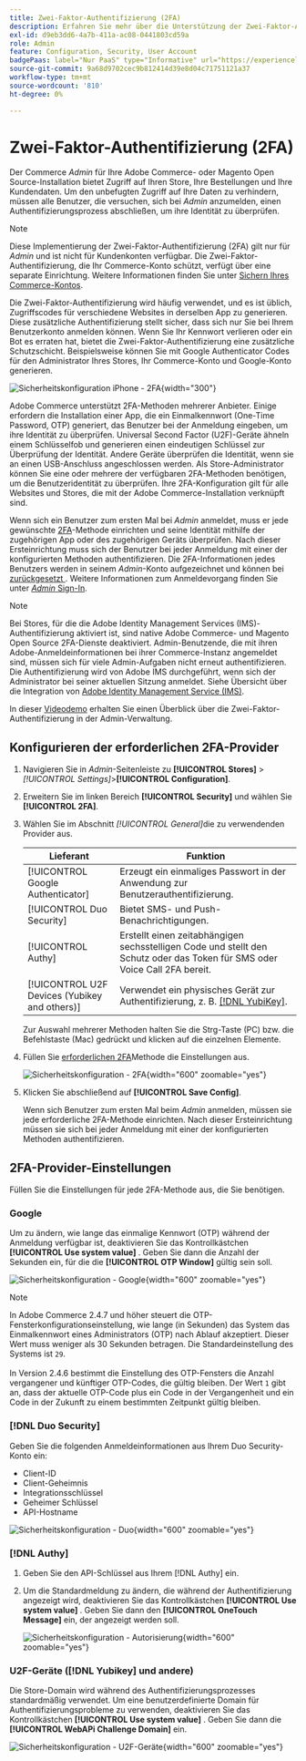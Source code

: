 ```yaml
---
title: Zwei-Faktor-Authentifizierung (2FA)
description: Erfahren Sie mehr über die Unterstützung der Zwei-Faktor-Authentifizierung, um die Sicherheit Ihres Systems und Ihrer Daten zu gewährleisten.
exl-id: d9eb3dd6-4a7b-411a-ac08-0441803cd59a
role: Admin
feature: Configuration, Security, User Account
badgePaas: label="Nur PaaS" type="Informative" url="https://experienceleague.adobe.com/en/docs/commerce/user-guides/product-solutions" tooltip="Gilt nur für Adobe Commerce in Cloud-Projekten (von Adobe verwaltete PaaS-Infrastruktur) und lokale Projekte."
source-git-commit: 9a68d9702cec9b812414d39e8d04c71751121a37
workflow-type: tm+mt
source-wordcount: '810'
ht-degree: 0%

---
```


# Zwei-Faktor-Authentifizierung (2FA)

Der Commerce _Admin_ für Ihre Adobe Commerce- oder Magento Open Source-Installation bietet Zugriff auf Ihren Store, Ihre Bestellungen und Ihre Kundendaten. Um den unbefugten Zugriff auf Ihre Daten zu verhindern, müssen alle Benutzer, die versuchen, sich bei _Admin_ anzumelden, einen Authentifizierungsprozess abschließen, um ihre Identität zu überprüfen.

>[!NOTE]
>
>Diese Implementierung der Zwei-Faktor-Authentifizierung (2FA) gilt nur für _Admin_ und ist nicht für Kundenkonten verfügbar. Die Zwei-Faktor-Authentifizierung, die Ihr Commerce-Konto schützt, verfügt über eine separate Einrichtung. Weitere Informationen finden Sie unter [Sichern Ihres Commerce-Kontos](../getting-started/commerce-account-secure.md).

Die Zwei-Faktor-Authentifizierung wird häufig verwendet, und es ist üblich, Zugriffscodes für verschiedene Websites in derselben App zu generieren. Diese zusätzliche Authentifizierung stellt sicher, dass sich nur Sie bei Ihrem Benutzerkonto anmelden können. Wenn Sie Ihr Kennwort verlieren oder ein Bot es erraten hat, bietet die Zwei-Faktor-Authentifizierung eine zusätzliche Schutzschicht. Beispielsweise können Sie mit Google Authenticator Codes für den Administrator Ihres Stores, Ihr Commerce-Konto und Google-Konto generieren.

![Sicherheitskonfiguration iPhone - 2FA](./assets/google-authenticator-iphone.png){width="300"}

Adobe Commerce unterstützt 2FA-Methoden mehrerer Anbieter. Einige erfordern die Installation einer App, die ein Einmalkennwort (One-Time Password, OTP) generiert, das Benutzer bei der Anmeldung eingeben, um ihre Identität zu überprüfen. Universal Second Factor (U2F)-Geräte ähneln einem Schlüsselfob und generieren einen eindeutigen Schlüssel zur Überprüfung der Identität. Andere Geräte überprüfen die Identität, wenn sie an einen USB-Anschluss angeschlossen werden. Als Store-Administrator können Sie eine oder mehrere der verfügbaren 2FA-Methoden benötigen, um die Benutzeridentität zu überprüfen. Ihre 2FA-Konfiguration gilt für alle Websites und Stores, die mit der Adobe Commerce-Installation verknüpft sind.

Wenn sich ein Benutzer zum ersten Mal bei _Admin_ anmeldet, muss er jede gewünschte [2FA](../configuration-reference/security/2fa.md)-Methode einrichten und seine Identität mithilfe der zugehörigen App oder des zugehörigen Geräts überprüfen. Nach dieser Ersteinrichtung muss sich der Benutzer bei jeder Anmeldung mit einer der konfigurierten Methoden authentifizieren. Die 2FA-Informationen jedes Benutzers werden in seinem _Admin_-Konto aufgezeichnet und können bei [ zurückgesetzt ](security-two-factor-authentication-manage.md). Weitere Informationen zum Anmeldevorgang finden Sie unter [_Admin_ Sign-In](../getting-started/admin-signin.md).

>[!NOTE]
>
>Bei Stores, für die die Adobe Identity Management Services (IMS)-Authentifizierung aktiviert ist, sind native Adobe Commerce- und Magento Open Source 2FA-Dienste deaktiviert. Admin-Benutzende, die mit ihren Adobe-Anmeldeinformationen bei ihrer Commerce-Instanz angemeldet sind, müssen sich für viele Admin-Aufgaben nicht erneut authentifizieren. Die Authentifizierung wird von Adobe IMS durchgeführt, wenn sich der Administrator bei seiner aktuellen Sitzung anmeldet. Siehe Übersicht über die Integration von [Adobe Identity Management Service (IMS)](https://experienceleague.adobe.com/docs/commerce-admin/start/admin/ims/adobe-ims-integration-overview.html).

In dieser [Videodemo](https://video.tv.adobe.com/v/339104?quality=12&learn=on) erhalten Sie einen Überblick über die Zwei-Faktor-Authentifizierung in der Admin-Verwaltung.

## Konfigurieren der erforderlichen 2FA-Provider

1. Navigieren Sie in _Admin_-Seitenleiste zu **[!UICONTROL Stores]** > _[!UICONTROL Settings]_>**[!UICONTROL Configuration]**.

1. Erweitern Sie im linken Bereich **[!UICONTROL Security]** und wählen Sie **[!UICONTROL 2FA]**.

1. Wählen Sie im Abschnitt _[!UICONTROL General]_&#x200B;die zu verwendenden Provider aus.

   | Lieferant | Funktion |
   |--- |--- |
   | [!UICONTROL Google Authenticator] | Erzeugt ein einmaliges Passwort in der Anwendung zur Benutzerauthentifizierung. |
   | [!UICONTROL Duo Security] | Bietet SMS- und Push-Benachrichtigungen. |
   | [!UICONTROL Authy] | Erstellt einen zeitabhängigen sechsstelligen Code und stellt den Schutz oder das Token für SMS oder Voice Call 2FA bereit. |
   | [!UICONTROL U2F Devices (Yubikey and others)] | Verwendet ein physisches Gerät zur Authentifizierung, z. B. [[!DNL YubiKey]](https://www.yubico.com/). |

   Zur Auswahl mehrerer Methoden halten Sie die Strg-Taste (PC) bzw. die Befehlstaste (Mac) gedrückt und klicken auf die einzelnen Elemente.

1. Füllen Sie [ erforderlichen 2FA](../configuration-reference/security/2fa.md)Methode die Einstellungen aus.

   ![Sicherheitskonfiguration - 2FA](../configuration-reference/security/assets/2fa-general.png){width="600" zoomable="yes"}

1. Klicken Sie abschließend auf **[!UICONTROL Save Config]**.

   Wenn sich Benutzer zum ersten Mal beim _Admin_ anmelden, müssen sie jede erforderliche 2FA-Methode einrichten. Nach dieser Ersteinrichtung müssen sie sich bei jeder Anmeldung mit einer der konfigurierten Methoden authentifizieren.

## 2FA-Provider-Einstellungen

Füllen Sie die Einstellungen für jede 2FA-Methode aus, die Sie benötigen.

### Google

Um zu ändern, wie lange das einmalige Kennwort (OTP) während der Anmeldung verfügbar ist, deaktivieren Sie das Kontrollkästchen **[!UICONTROL Use system value]** . Geben Sie dann die Anzahl der Sekunden ein, für die die **[!UICONTROL OTP Window]** gültig sein soll.

![Sicherheitskonfiguration - Google](../configuration-reference/security/assets/2fa-google.png){width="600" zoomable="yes"}

>[!NOTE]
>
>In Adobe Commerce 2.4.7 und höher steuert die OTP-Fensterkonfigurationseinstellung, wie lange (in Sekunden) das System das Einmalkennwort eines Administrators (OTP) nach Ablauf akzeptiert. Dieser Wert muss weniger als 30 Sekunden betragen. Die Standardeinstellung des Systems ist `29`.<br><br> In Version 2.4.6 bestimmt die Einstellung des OTP-Fensters die Anzahl vergangener und künftiger OTP-Codes, die gültig bleiben. Der Wert `1` gibt an, dass der aktuelle OTP-Code plus ein Code in der Vergangenheit und ein Code in der Zukunft zu einem bestimmten Zeitpunkt gültig bleiben.

### [!DNL Duo Security]

Geben Sie die folgenden Anmeldeinformationen aus Ihrem Duo Security-Konto ein:

- Client-ID
- Client-Geheimnis
- Integrationsschlüssel
- Geheimer Schlüssel
- API-Hostname

![Sicherheitskonfiguration - Duo](../configuration-reference/security/assets/2fa-duo-security.png){width="600" zoomable="yes"}

### [!DNL Authy]

1. Geben Sie den API-Schlüssel aus Ihrem [!DNL Authy] ein.

1. Um die Standardmeldung zu ändern, die während der Authentifizierung angezeigt wird, deaktivieren Sie das Kontrollkästchen **[!UICONTROL Use system value]** . Geben Sie dann den **[!UICONTROL OneTouch Message]** ein, der angezeigt werden soll.

   ![Sicherheitskonfiguration - Autorisierung](../configuration-reference/security/assets/2fa-authy.png){width="600" zoomable="yes"}

### U2F-Geräte ([!DNL Yubikey] und andere)

Die Store-Domain wird während des Authentifizierungsprozesses standardmäßig verwendet. Um eine benutzerdefinierte Domain für Authentifizierungsprobleme zu verwenden, deaktivieren Sie das Kontrollkästchen **[!UICONTROL Use system value]** . Geben Sie dann die **[!UICONTROL WebAPi Challenge Domain]** ein.

![Sicherheitskonfiguration - U2F-Geräte](../configuration-reference/security/assets/2fa-u2f-key.png){width="600" zoomable="yes"}
